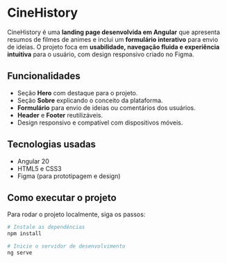 # CineHistory

CineHistory é uma **landing page desenvolvida em Angular** que apresenta resumos de filmes de animes e inclui um **formulário interativo** para envio de ideias. O projeto foca em **usabilidade, navegação fluida e experiência intuitiva** para o usuário, com design responsivo criado no Figma.

## Funcionalidades

- Seção **Hero** com destaque para o projeto.
- Seção **Sobre** explicando o conceito da plataforma.
- **Formulário** para envio de ideias ou comentários dos usuários.
- **Header** e **Footer** reutilizáveis.
- Design responsivo e compatível com dispositivos móveis.

## Tecnologias usadas

- Angular 20
- HTML5 e CSS3
- Figma (para prototipagem e design)

## Como executar o projeto

Para rodar o projeto localmente, siga os passos:

```bash
# Instale as dependências
npm install

# Inicie o servidor de desenvolvimento
ng serve
